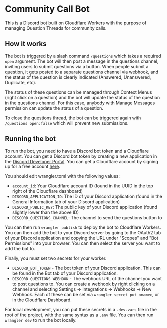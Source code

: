 # Community Call Bot

This is a Discord bot built on Cloudflare Workers with the purpose of managing Question Threads for community calls.

## How it works

The bot is triggered by a slash command `/questions` which takes a required `open` argument. The bot will then post a message in the questions channel, inviting users to submit questions via a button. When people submit a question, it gets posted to a separate questions channel via webhook, and the status of the question is clearly indicated (Answered, Unanswered, Duplicate, etc).

The status of these questions can be managed through Context Menus (right click on a question) and the bot will update the status of the question in the questions channel. For this case, anybody with Manage Messages permission can update the status of a question.

To close the questions thread, the bot can be triggered again with `/questions open:false` which will prevent new submissions.

## Running the bot

To run the bot, you need to have a Discord bot token and a Cloudflare account. You can get a Discord bot token by creating a new application in the [Discord Developer Portal](https://discord.com/developers/applications). You can get a Cloudflare account by signing up for a free account [here](https://dash.cloudflare.com/sign-up).

You should edit wrangler.toml with the following values:

- `account_id`: Your Cloudflare account ID (found in the UUID in the top right of the Cloudflare dashboard)
- `DISCORD_APPLICATION_ID`: The ID of your Discord application (found in the General Information tab of your Discord application)
- `DISCORD_PUBLIC_KEY`: The public key of your Discord application (found slightly lower than the above ID)
- `DISCORD_QUESTIONS_CHANNEL`: The channel to send the questions button to

You can then run `wrangler publish` to deploy the bot to Cloudflare Workers. You can then add the bot to your Discord server by going to the OAuth2 tab of your Discord application and copying the URL under "Scopes" and "Bot Permissions" into your browser. You can then select the server you want to add the bot to.

Finally, you must set two secrets for your worker.

- `DISCORD_BOT_TOKEN` - The bot token of your Discord application. This can be found in the Bot tab of your Discord application.
- `DISCORD_QUESTIONS_WEBHOOK` - The webhook URL of the channel you want to post questions to. You can create a webhook by right clicking on a channel and selecting Settings -> Integrations -> Webhooks -> New Webhook.
  Each of these can be set via `wrangler secret put <name>`, or in the Cloudflare Dashboard.

For local development, you can put these secrets in a `.dev.vars` file in the root of the project, with the same syntax as a `.env` file. You can then run `wrangler dev` to run the bot locally.
